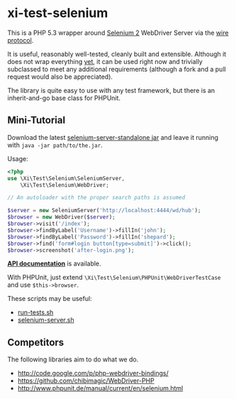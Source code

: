 
# xi-test-selenium #

This is a PHP 5.3 wrapper around [Selenium 2](http://code.google.com/p/selenium/) WebDriver Server via the [wire protocol](http://code.google.com/p/selenium/wiki/JsonWireProtocol).

It is useful, reasonably well-tested, cleanly built and extensible. Although it does not wrap everything [yet](https://github.com/xi-project/xi-test-selenium/issues?labels=missing-binding), it can be used right now and trivially subclassed to meet any additional requirements (although a fork and a pull request would also be appreciated).

The library is quite easy to use with any test framework, but there is an inherit-and-go base class for PHPUnit.

## Mini-Tutorial ##

Download the latest [selenium-server-standalone jar](http://code.google.com/p/selenium/downloads/list) and leave it running with `java -jar path/to/the.jar`.

Usage:

```php
<?php
use \Xi\Test\Selenium\SeleniumServer,
    \Xi\Test\Selenium\WebDriver;

// An autoloader with the proper search paths is assumed

$server = new SeleniumServer('http://localhost:4444/wd/hub');
$browser = new WebDriver($server);
$browser->visit('/index');
$browser->findByLabel('Username')->fillIn('john');
$browser->findByLabel('Password')->fillIn('shepard');
$browser->find('form#login button[type=submit]')->click();
$browser->screenshot('after-login.png');
```

**[API documentation](http://xi-project.github.io/xi-test-selenium/)** is available.

With PHPUnit, just extend `\Xi\Test\Selenium\PHPUnit\WebDriverTestCase` and use `$this->browser`.

These scripts may be useful:

- [run-tests.sh](https://github.com/xi-project/xi-test-selenium/blob/master/tests/run-tests.sh)
- [selenium-server.sh](https://github.com/xi-project/xi-test-selenium/blob/master/tests/selenium-server.sh)

## Competitors ##

The following libraries aim to do what we do.

* http://code.google.com/p/php-webdriver-bindings/
* https://github.com/chibimagic/WebDriver-PHP
* http://www.phpunit.de/manual/current/en/selenium.html
